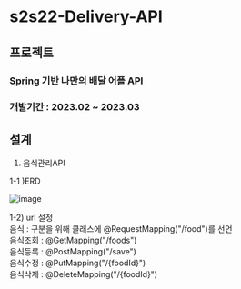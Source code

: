 # s2s22-Delivery-API
## 프로젝트 
### Spring 기반 나만의 배달 어플 API
### 개발기간 : 2023.02 ~ 2023.03

## 설계 
1. 음식관리API    

1-1 )ERD    

![image](https://user-images.githubusercontent.com/22412397/226912886-6fd178ce-0998-4866-b4a5-558450fdd4c5.png)

1-2) url 설정   
  음식 : 구분을 위해 클래스에 @RequestMapping("/food")를 선언   
  음식조회 : @GetMapping("/foods")   
  음식등록 : @PostMapping("/save")    
  음식수정 : @PutMapping("/{foodId}")    
  음식삭제 : @DeleteMapping("/{foodId}")    



